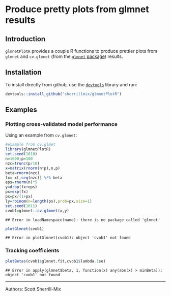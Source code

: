 # Produce pretty plots from glmnet results

## Introduction

`glmnetPlotR` provides a couple R functions to produce prettier plots from `glmnet` and `cv.glmnet` (from the [`glmnet` package](https://cran.r-project.org/web/packages/glmnet/index.html)) results.

## Installation
To install directly from github, use the [<code>devtools</code>](https://github.com/hadley/devtools) library and run:

```r
devtools::install_github("sherrillmix/glmnetPlotR")
```

## Examples

### Plotting cross-validated model performance
Using an example from `cv.glmnet`:

```r
#example from cv.glmet
library(glmnetPlotR)
set.seed(1010)
n=1000;p=100
nzc=trunc(p/10)
x=matrix(rnorm(n*p),n,p)
beta=rnorm(nzc)
fx= x[,seq(nzc)] %*% beta
eps=rnorm(n)*5
y=drop(fx+eps)
px=exp(fx)
px=px/(1+px)
ly=rbinom(n=length(px),prob=px,size=1)
set.seed(1011)
cvob1=glmnet::cv.glmnet(x,y)
```

```
## Error in loadNamespace(name): there is no package called 'glmnet'
```

```r
plotGlmnet(cvob1)
```

```
## Error in plotGlmnet(cvob1): object 'cvob1' not found
```


### Tracking coefficients 

```r
plotBetas(cvob1$glmnet.fit,cvob1$lambda.1se)
```

```
## Error in apply(glmnet$beta, 1, function(x) any(abs(x) > minBeta)): object 'cvob1' not found
```

------
Authors: Scott Sherrill-Mix


